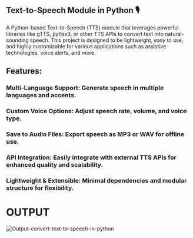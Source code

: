 ## Text-to-Speech Module in Python 🎙️

A Python-based Text-to-Speech (TTS) module that leverages powerful libraries like gTTS, pyttsx3, or other TTS APIs to convert text into natural-sounding speech. This project is designed to be lightweight, easy to use, and highly customizable for various applications such as assistive technologies, voice alerts, and more.
## Features:

### Multi-Language Support: Generate speech in multiple languages and accents.
### Custom Voice Options: Adjust speech rate, volume, and voice type.
### Save to Audio Files: Export speech as MP3 or WAV for offline use.
### API Integration: Easily integrate with external TTS APIs for enhanced quality and scalability.
### Lightweight & Extensible: Minimal dependencies and modular structure for flexibility.
# OUTPUT

![Output-convert-text-to-speech-in-python](https://github.com/user-attachments/assets/8792aefa-5dd9-4134-b0aa-4c438a9cc5b6)
